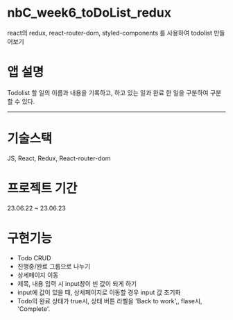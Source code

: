 # nbC_week6_toDoList_redux

react의 redux, react-router-dom, styled-components 를 사용하여 todolist 만들어보기

# 앱 설명

Todolist
할 일의 이름과 내용을 기록하고,
하고 있는 일과 완료 한 일을 구분하여 구분할 수 있다.

---

# 기술스택

JS, React, Redux, React-router-dom

# 프로젝트 기간

23.06.22 ~ 23.06.23

# 구현기능

- Todo CRUD
- 진행중/완료 그룹으로 나누기
- 상세페이지 이동
- 제목, 내용 입력 시 input창이 빈 값이 되게 하기
- input에 값이 있을 때, 상세페이지로 이동할 경우 input 값 초기화
- Todo의 완료 상태가 true시, 상태 버튼 라벨을 'Back to work',, flase시, 'Complete'.
